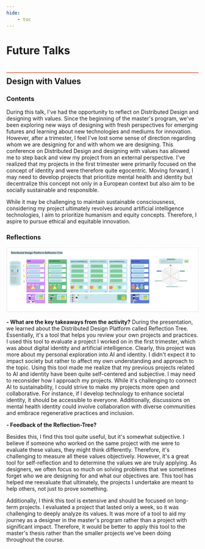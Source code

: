 ```yaml
---
hide:
    - toc
---
```


# Future Talks
<div style="height:2px; background-color: #E17858; margin-top: 40px; margin-bottom: -20px;"></div>

## Design with Values

###  Contents
During this talk, I've had the opportunity to reflect on Distributed Design and designing with values. Since the beginning of the master's program, we've been exploring new ways of designing with fresh perspectives for emerging futures and learning about new technologies and mediums for innovation. However, after a trimester, I feel I've lost some sense of direction regarding whom we are designing for and with whom we are designing. This conference on Distributed Design and designing with values has allowed me to step back and view my project from an external perspective. I've realized that my projects in the first trimester were primarily focused on the concept of identity and were therefore quite egocentric. Moving forward, I may need to develop projects that prioritize mental health and identity but decentralize this concept not only in a European context but also aim to be socially sustainable and responsible.

While it may be challenging to maintain sustainable consciousness, considering my project ultimately revolves around artificial intelligence technologies, I aim to prioritize humanism and equity concepts. Therefore, I aspire to pursue ethical and equitable innovation.

###  Reflections
![](../images/term2\FutureTalks\Tree.png)

**- What are the key takeaways from the activity?**
During the presentation, we learned about the Distributed Design Platform called Reflection Tree. Essentially, it's a tool that helps you review your own projects and practices. I used this tool to evaluate a project I worked on in the first trimester, which was about digital identity and artificial intelligence. Clearly, this project was more about my personal exploration into AI and identity. I didn't expect it to impact society but rather to affect my own understanding and approach to the topic. Using this tool made me realize that my previous projects related to AI and identity have been quite self-centered and subjective. I may need to reconsider how I approach my projects. While it's challenging to connect AI to sustainability, I could strive to make my projects more open and collaborative. For instance, if I develop technology to enhance societal identity, it should be accessible to everyone. Additionally, discussions on mental health identity could involve collaboration with diverse communities and embrace regenerative practices and inclusion.

**- Feedback of  the Reflection-Tree?**

Besides this, I find this tool quite useful, but it's somewhat subjective. I believe if someone who worked on the same project with me were to evaluate these values, they might think differently. Therefore, it's challenging to measure all these values objectively. However, it's a great tool for self-reflection and to determine the values we are truly applying. As designers, we often focus so much on solving problems that we sometimes forget who we are designing for and what our objectives are. This tool has helped me reevaluate that ultimately, the projects I undertake are meant to help others, not just to prove something.

Additionally, I think this tool is extensive and should be focused on long-term projects. I evaluated a project that lasted only a week, so it was challenging to deeply analyze its values. It was more of a tool to aid my journey as a designer in the master's program rather than a project with significant impact. Therefore, it would be better to apply this tool to the master's thesis rather than the smaller projects we've been doing throughout the course.